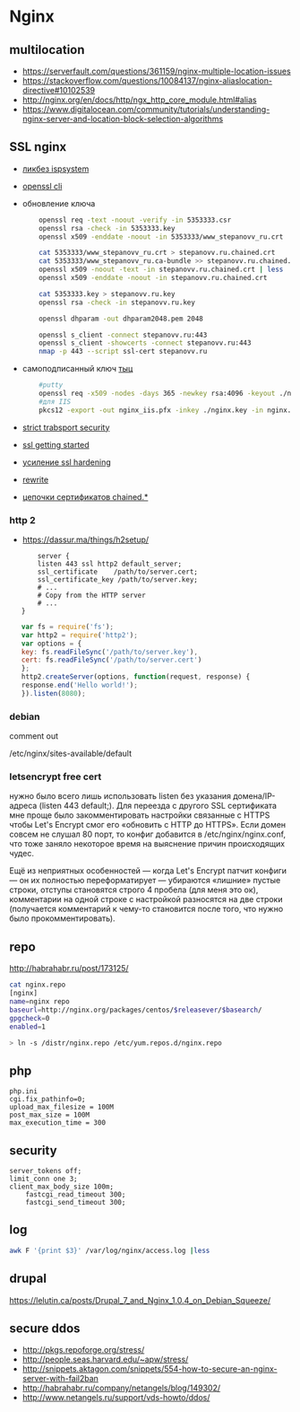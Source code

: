 # Nginx

## multilocation

 * https://serverfault.com/questions/361159/nginx-multiple-location-issues
 * https://stackoverflow.com/questions/10084137/nginx-aliaslocation-directive#10102539
 * http://nginx.org/en/docs/http/ngx_http_core_module.html#alias
 * https://www.digitalocean.com/community/tutorials/understanding-nginx-server-and-location-block-selection-algorithms

## SSL nginx

 * [ликбез ispsystem](https://doc.ispsystem.ru/index.php/Установка_SSL-сертификата/)
 * [openssl cli](https://www.sslshopper.com/article-most-common-openssl-commands.html)
 * обновление ключа

	```bash
		openssl req -text -noout -verify -in 5353333.csr 
		openssl rsa -check -in 5353333.key
		openssl x509 -enddate -noout -in 5353333/www_stepanovv_ru.crt

		cat 5353333/www_stepanovv_ru.crt > stepanovv.ru.chained.crt
		cat 5353333/www_stepanovv_ru.ca-bundle >> stepanovv.ru.chained.crt
		openssl x509 -noout -text -in stepanovv.ru.chained.crt | less
		openssl x509 -enddate -noout -in stepanovv.ru.chained.crt

		cat 5353333.key > stepanovv.ru.key
		openssl rsa -check -in stepanovv.ru.key

		openssl dhparam -out dhparam2048.pem 2048

		openssl s_client -connect stepanovv.ru:443
		openssl s_client -showcerts -connect stepanovv.ru:443
		nmap -p 443 --script ssl-cert stepanovv.ru
	```

 * самоподписанный ключ [тыц](https://www.digitalocean.com/community/tutorials/how-to-create-an-ssl-certificate-on-nginx-for-ubuntu-14-04)

	```bash
		#putty
		openssl req -x509 -nodes -days 365 -newkey rsa:4096 -keyout ./nginx.key -out ./nginx.crt
		#для IIS
		pkcs12 -export -out nginx_iis.pfx -inkey ./nginx.key -in nginx.crt -name 'nginx'

	```

 * [strict trabsport security](https://www.nginx.com/blog/http-strict-transport-security-hsts-and-nginx/)
 * [ssl getting started](https://www.nginx.com/blog/nginx-https-101-ssl-basics-getting-started/)
 * [усиление ssl hardening](https://blog.ukrnames.com/administrirovanie/usilenie-ssl-dlya-veb-servera-nginx)
 * [rewrite](https://wiki.nginx.org/blog/creating-nginx-rewrite-rules/)
 * [цепочки сертификатов chained.*](http://nginx.org/ru/docs/http/configuring_https_servers.html#chains)

### http 2 

 * https://dassur.ma/things/h2setup/
 ```
        server {
        listen 443 ssl http2 default_server;
        ssl_certificate    /path/to/server.cert;
        ssl_certificate_key /path/to/server.key;
        # ...
        # Copy from the HTTP server
        # ...
    }
 ```
 ```js
    var fs = require('fs');
    var http2 = require('http2');
    var options = {
    key: fs.readFileSync('/path/to/server.key'),
    cert: fs.readFileSync('/path/to/server.cert')
    };
    http2.createServer(options, function(request, response) {
    response.end('Hello world!');
    }).listen(8080);
 ```
 
### debian

comment out 

/etc/nginx/sites-available/default

### letsencrypt free cert

нужно было всего лишь использовать listen без указания домена/IP-адреса (listen 443 default;). Для переезда с другого SSL сертификата мне проще было закомментировать настройки связанные с HTTPS чтобы Let's Encrypt смог его «обновить с HTTP до HTTPS». Если домен совсем не слушал 80 порт, то конфиг добавится в /etc/nginx/nginx.conf, что тоже заняло некоторое время на выяснение причин происходящих чудес.

Ещё из неприятных особенностей — когда Let's Encrypt патчит конфиги — он их полностью переформатирует — убираются «лишние» пустые строки, отступы становятся строго 4 пробела (для меня это ок), комментарии на одной строке с настройкой разносятся на две строки (получается комментарий к чему-то становится после того, что нужно было прокомментировать).

## repo

http://habrahabr.ru/post/173125/

```bash
cat nginx.repo
[nginx]
name=nginx repo
baseurl=http://nginx.org/packages/centos/$releasever/$basearch/
gpgcheck=0
enabled=1

> ln -s /distr/nginx.repo /etc/yum.repos.d/nginx.repo
```

## php

```
php.ini
cgi.fix_pathinfo=0;
upload_max_filesize = 100M
post_max_size = 100M
max_execution_time = 300
```

## security

```
server_tokens off;
limit_conn one 3;
client_max_body_size 100m;
	fastcgi_read_timeout 300; 
	fastcgi_send_timeout 300; 
```


## log

```bash
awk F '{print $3}' /var/log/nginx/access.log |less
```

## drupal

https://lelutin.ca/posts/Drupal_7_and_Nginx_1.0.4_on_Debian_Squeeze/

## secure ddos

 * http://pkgs.repoforge.org/stress/
 * http://people.seas.harvard.edu/~apw/stress/
 * http://snippets.aktagon.com/snippets/554-how-to-secure-an-nginx-server-with-fail2ban
 * http://habrahabr.ru/company/netangels/blog/149302/
 * http://www.netangels.ru/support/vds-howto/ddos/
